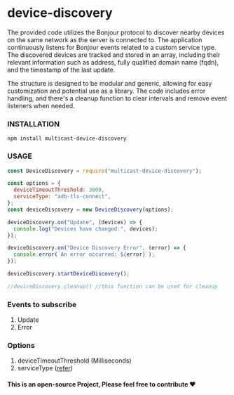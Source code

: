 # device-discovery

The provided code utilizes the Bonjour protocol to discover nearby devices on the same network as the server is connected to. The application continuously listens for Bonjour events related to a custom service type. The discovered devices are tracked and stored in an array, including their relevant information such as address, fully qualified domain name (fqdn), and the timestamp of the last update.

The structure is designed to be modular and generic, allowing for easy customization and potential use as a library. The code includes error handling, and there's a cleanup function to clear intervals and remove event listeners when needed.


### INSTALLATION
```shell
npm install multicast-device-discovery
```

### USAGE
```javascript
const DeviceDiscovery = require("multicast-device-discovery");

const options = {
  deviceTimeoutThreshold: 3000,
  serviceType: "adb-tls-connect",
};
const deviceDiscovery = new DeviceDiscovery(options);

deviceDiscovery.on("Update", (devices) => {
  console.log("Devices have changed:", devices);
});

deviceDiscovery.on("Device Discovery Error", (error) => {
  console.error(`An error occurred: ${error}`);
});

deviceDiscovery.startDeviceDiscovery();

//deviceDiscovery.cleanup() //this function can be used for cleanup
```

### Events to subscribe 

1. Update
2. Error

### Options 

1. deviceTimeoutThreshold (Milliseconds)
2. serviceType ([refer](https://www.iana.org/assignments/service-names-port-numbers/service-names-port-numbers.xhtml))

#### This is an open-source Project, Please feel free to contribute ❤️
